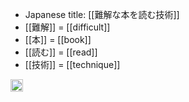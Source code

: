 
- Japanese title: [[難解な本を読む技術]]
- [[難解]] = [[difficult]]
- [[本]] = [[book]]
- [[読む]] = [[read]]
- [[技術]] = [[technique]]

<img src='https://scrapbox.io/api/pages/nishio/en/icon' alt='en.icon' height="19.5"/>